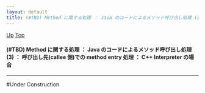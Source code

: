 ```yaml
---
layout: default
title: (#TBD) Method に関する処理 ： Java のコードによるメソッド呼び出し処理 (3) ： 呼び出し先(callee 側)での method entry 処理 ： C++ Interpreter の場合
---
```

[Up](nozILakCuW.html) [Top](../index.html)

#### (#TBD) Method に関する処理 ： Java のコードによるメソッド呼び出し処理 (3) ： 呼び出し先(callee 側)での method entry 処理 ： C++ Interpreter の場合

--- 
#Under Construction






